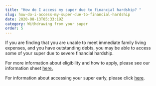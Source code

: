 ```yaml
---
title: "How do I access my super due to financial hardship? "
slug: how-do-i-access-my-super-due-to-financial-hardship
date: 2020-08-13T05:33:19Z
category: Withdrawing from your super
order: 5
---
```


If you are finding that you are unable to meet immediate family living expenses, and you have outstanding debts, you may be able to access some of your super due to severe financial hardship. 

For more information about eligibility and how to apply, please see our information sheet [here.](https://www.futuresuper.com.au/financialhardshipinformation) 

For information about accessing your super early, please click [here](https://futuresuper.groovehq.com/help/can-i-access-my-super-early).
